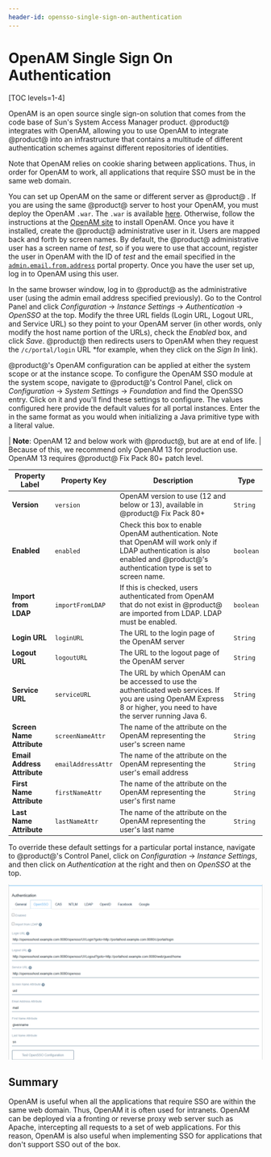 ```yaml
---
header-id: opensso-single-sign-on-authentication
---
```


# OpenAM Single Sign On Authentication

[TOC levels=1-4]

OpenAM is an open source single sign-on solution that comes from the code base
of Sun's System Access Manager product. @product@ integrates with OpenAM,
allowing you to use OpenAM to integrate @product@ into an infrastructure that
contains a multitude of different authentication schemes against different
repositories of identities.

Note that OpenAM relies on cookie sharing between applications. Thus, in order
for OpenAM to work, all applications that require SSO must be in the same web
domain.

You can set up OpenAM on the same or different server as @product@ . If you
are using the same @product@ server to host your OpenAM, you must deploy
the OpenAM `.war`. The `.war` is available
[here](https://www.forgerock.com/platform/access-management/). Otherwise, follow
the instructions at the
[OpenAM site](https://backstage.forgerock.com/docs/openam/12.0.4/install-guide)
to install OpenAM. Once you have it installed, create the @product@
administrative user in it. Users are mapped back and forth by screen names. By
default, the @product@ administrative user has a screen name of *test*, so if
you were to use that account, register the user in OpenAM with the ID of *test*
and the email specified in the [`admin.email.from.address`](@platform-ref@/7.0-latest/propertiesdoc/portal.properties.html#Admin%20Portlet)
portal property. Once you have the user set up, log in to OpenAM using this
user.

In the same browser window, log in to @product@ as the administrative user (using
the admin email address specified previously). Go to the Control Panel and click
*Configuration* &rarr; *Instance Settings* &rarr; *Authentication* &rarr;
*OpenSSO* at the top. Modify the three URL fields (Login URL, Logout URL, and
Service URL) so they point to your OpenAM server (in other words, only modify the host
name portion of the URLs), check the *Enabled* box, and click *Save*.
@product@ then redirects users to OpenAM when they request the `/c/portal/login`
URL *for example, when they click on the *Sign In* link).

@product@'s OpenAM configuration can be applied at either the system scope or at
the instance scope. To configure the OpenAM SSO module at the system scope,
navigate to @product@'s Control Panel, click on *Configuration* &rarr; *System
Settings* &rarr; *Foundation* and find the OpenSSO entry. Click on it and you'll
find these settings to configure. The values configured here provide the default
values for all portal instances. Enter the in the same format as you would when
initializing a Java primitive type with a literal value.

| **Note**: OpenAM 12 and below work with @product@, but are at end of life.
| Because of this, we recommend only OpenAM 13 for production use. OpenAM 13 requires @product@ Fix Pack 80+ patch level.

Property Label | Property Key | Description | Type
----- | ----- | ----- | -----
**Version** | `version` | OpenAM version to use (12 and below or 13), available in @product@ Fix Pack 80+ | `String`
**Enabled** | `enabled` | Check this box to enable OpenAM authentication. Note that OpenAM will work only if LDAP authentication is also enabled and @product@'s authentication type is set to screen name. | `boolean`
**Import from LDAP** | `importFromLDAP` | If this is checked, users authenticated from OpenAM that do not exist in @product@ are imported from LDAP. LDAP must be enabled. | `boolean`
**Login URL** | `loginURL` | The URL to the login page of the OpenAM server | `String`
**Logout URL** | `logoutURL` | The URL to the logout page of the OpenAM server | `String`
**Service URL** | `serviceURL` | The URL by which OpenAM can be accessed to use the authenticated web services. If you are using OpenAM Express 8 or higher, you need to have the server running Java 6. | `String`
**Screen Name Attribute** | `screenNameAttr` | The name of the attribute on the OpenAM representing the user's screen name | `String`
**Email Address Attribute** | `emailAddressAttr` | The name of the attribute on the OpenAM representing the user's email address | `String`
**First Name Attribute** | `firstNameAttr` | The name of the attribute on the OpenAM representing the user's first name | `String`
**Last Name Attribute** | `lastNameAttr` | The name of the attribute on the OpenAM representing the user's last name | `String`

To override these default settings for a particular portal instance, navigate
to @product@'s Control Panel, click on *Configuration* &rarr; *Instance Settings*,
and then click on *Authentication* at the right and then on *OpenSSO* at the
top.

![Figure 1: @product@'s OpenSSO tab lets you configure OpanAM.](../../../images/opensso.png)

## Summary

OpenAM is useful when all the applications that require SSO are within the
same web domain. Thus, OpenAM it is often used for intranets. OpenAM can be
deployed via a fronting or reverse proxy web server such as Apache,
intercepting all requests to a set of web applications. For this reason,
OpenAM is also useful when implementing SSO for applications that don't
support SSO out of the box.
